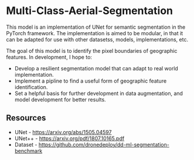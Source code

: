 # Multi-Class-Aerial-Segmentation

This model is an implementation of UNet for semantic segmentation in the PyTorch framework. The implementation is aimed to be modular, in that it can be adapted for use with other datasetss, models, implementations, etc.

The goal of this model is to identify the pixel boundaries of geographic features. In development, I hope to:
* Develop a resilient segmentation model that can adapt to real world implementation.
* Implement a pipline to find a useful form of geographic feature identification.
* Set a helpful basis for further development in data augmentation, and model development for better results.
  

## Resources
* UNet - https://arxiv.org/abs/1505.04597
* UNet++ - https://arxiv.org/pdf/1807.10165.pdf
* Dataset - https://github.com/dronedeploy/dd-ml-segmentation-benchmark

